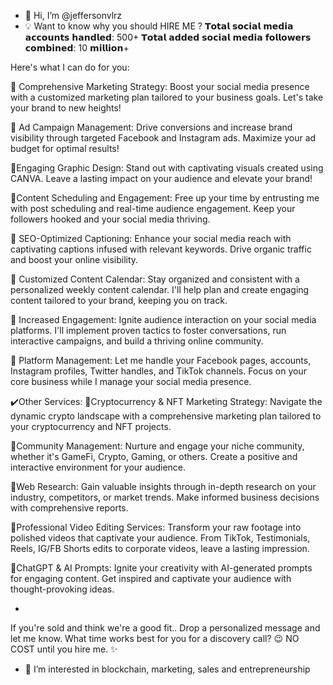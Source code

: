 - 👋 Hi, I’m @jeffersonvlrz
- 💡 Want to know why you should HIRE ME ?
𝗧𝗼𝘁𝗮𝗹 𝘀𝗼𝗰𝗶𝗮𝗹 𝗺𝗲𝗱𝗶𝗮 𝗮𝗰𝗰𝗼𝘂𝗻𝘁𝘀 𝗵𝗮𝗻𝗱𝗹𝗲𝗱: 500+
𝗧𝗼𝘁𝗮𝗹 𝗮𝗱𝗱𝗲𝗱 𝘀𝗼𝗰𝗶𝗮𝗹 𝗺𝗲𝗱𝗶𝗮 𝗳𝗼𝗹𝗹𝗼𝘄𝗲𝗿𝘀 𝗰𝗼𝗺𝗯𝗶𝗻𝗲𝗱: 10 𝗺𝗶𝗹𝗹𝗶𝗼𝗻+

Here's what I can do for you:

📌 Comprehensive Marketing Strategy: Boost your social media presence with a customized marketing plan tailored to your business goals. Let's take your brand to new heights!

📌 Ad Campaign Management: Drive conversions and increase brand visibility through targeted Facebook and Instagram ads. Maximize your ad budget for optimal results!

📌Engaging Graphic Design: Stand out with captivating visuals created using CANVA. Leave a lasting impact on your audience and elevate your brand!

📌Content Scheduling and Engagement: Free up your time by entrusting me with post scheduling and real-time audience engagement. Keep your followers hooked and your social media thriving.

📌 SEO-Optimized Captioning: Enhance your social media reach with captivating captions infused with relevant keywords. Drive organic traffic and boost your online visibility.

📌 Customized Content Calendar: Stay organized and consistent with a personalized weekly content calendar. I'll help plan and create engaging content tailored to your brand, keeping you on track.

📌 Increased Engagement: Ignite audience interaction on your social media platforms. I'll implement proven tactics to foster conversations, run interactive campaigns, and build a thriving online community.

📌 Platform Management: Let me handle your Facebook pages, accounts, Instagram profiles, Twitter handles, and TikTok channels. Focus on your core business while I manage your social media presence.

✔️Other Services:
📌Cryptocurrency & NFT Marketing Strategy: Navigate the dynamic crypto landscape with a comprehensive marketing plan tailored to your cryptocurrency and NFT projects.

📌Community Management: Nurture and engage your niche community, whether it's GameFi, Crypto, Gaming, or others. Create a positive and interactive environment for your audience.

📌Web Research: Gain valuable insights through in-depth research on your industry, competitors, or market trends. Make informed business decisions with comprehensive reports.

📌Professional Video Editing Services: Transform your raw footage into polished videos that captivate your audience. From TikTok, Testimonials, Reels, IG/FB Shorts edits to corporate videos, leave a lasting impression.

📌ChatGPT & AI Prompts: Ignite your creativity with AI-generated prompts for engaging content. Get inspired and captivate your audience with thought-provoking ideas.

-

If you're sold and think we're a good fit..
Drop a personalized message and let me know.
What time works best for you for a discovery call? 😉
NO COST until you hire me. ✨

- 👀 I’m interested in blockchain, marketing, sales and entrepreneurship


<!---
jeffersonvlrz/jeffersonvlrz is a ✨ special ✨ repository because its `README.md` (this file) appears on your GitHub profile.
You can click the Preview link to take a look at your changes.
--->
